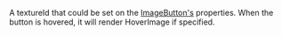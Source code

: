 A textureId that could be set on the [ImageButton's](https://developer.roblox.com/en-us/api-reference/class/ImageButton) properties. When the button is hovered, it will render HoverImage if specified.